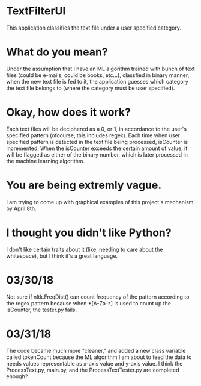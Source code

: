 # TextFilterUI
This application classifies the text file under a user specified category.

# What do you mean?
Under the assumption that I have an ML algorithm trained with bunch of text files (could be e-mails, could be books, etc...), classfied in binary manner, when the new text file is fed to it, the application guesses which category the text file belongs to (where the category must be user specified).

# Okay, how does it work?
Each text files will be deciphered as a 0, or 1, in accordance to the user's specified pattern (ofcourse, this includes regex). Each time when user specified pattern is detected in the text file being processed, isCounter is incremented. When the isCounter exceeds the certain amount of value, it will be flagged as either of the binary number, which is later processed in the machine learning algorithm.

# You are being extremly vague.
I am trying to come up with graphical examples of this project's mechanism by April 8th.

# I thought you didn't like Python?
I don't like certain traits about it (like, needing to care about the whitespace), but I think it's a great language.

# 03/30/18
Not sure if nltk.FreqDist() can count frequency of the pattern according to the regex pattern because when *[A-Za-z]
is used to count up the isCounter, the tester.py fails.

# 03/31/18
The code became much more "cleaner," and added a new class variable called tokenCount because the ML algorithm
I am about to feed the data to needs values representable as x-axis value and y-axis value.
I think the ProcessText.py, main.py, and the ProcessTextTester.py are completed enough?
